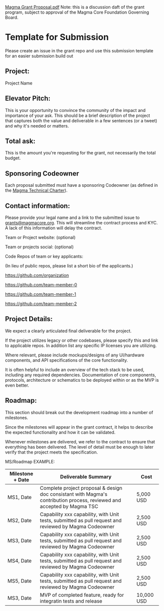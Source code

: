 [Magma Grant Proposal.pdf](https://github.com/magma/grants/files/8530447/Magma.Grant.Proposal.pdf)
Note: this is a discussion daft of the grant program, subject to approval of the Magma Core Foundation Governing Board.

# Template for Submission

Please create an issue in the grant repo and use this submission template for an easier submission build out

## Project:

Project Name

## Elevator Pitch:

This is your opportunity to convince the community of the impact and importance of your ask. This should be a brief description of the project that captures both the value and deliverable in a few sentences (or a tweet) and why it's needed or matters.

## Total ask:

This is the amount you're requesting for the grant, not necessarily the total budget.

## Sponsoring Codeowner

Each proposal submitted must have a sponsoring Codeowner (as defined in the [Magma Technical Charter](https://github.com/magma/Governance/blob/main/CHARTER.md)).

## Contact information:

Please provide your legal name and a link to the submitted issue to grants@magmacore.org. This will streamline the contract process and KYC. A lack of this information will delay the contract.

Team or Project website: (optional)

Team or projects social: (optional)

Code Repos of team or key applicants:

(In lieu of public repos, please list a short bio of the applicants.)

https://github.com/organization

https://github.com/team-member-0

https://github.com/team-member-1

https://github.com/team-member-2

## Project Details:

We expect a clearly articulated final deliverable for the project.

If the project utilizes legacy or other codebases, please specify this and link to applicable repos. In addition list any specific IP licenses you are utilizing.

Where relevant, please include mockups/designs of any UI/hardware components, and API specifications of the core functionality.

It is often helpful to include an overview of the tech stack to be used, including any required dependencies. Documentation of core components, protocols, architecture or schematics to be deployed within or as the MVP is even better.

## Roadmap:

This section should break out the development roadmap into a number of milestones.

Since the milestones will appear in the grant contract, it helps to describe the expected functionality and how it can be validated.

Whenever milestones are delivered, we refer to the contract to ensure that everything has been delivered. The level of detail must be enough to later verify that the project meets the specification.

MS/Roadmap EXAMPLE:

| Milestone + Date | Deliverable Summary | Cost |
| - | - | - |
| MS1, Date	| Complete project proposal & design doc consistant with Magma's contribution process, reviewed and accepted by Magma TSC | 5,000 USD
| MS2, Date	| Capability xxx capability, with Unit tests, submitted as pull request and reviewed by Magma Codeowner	| 2,500 USD
| MS3, Date	| Capability xxx capability, with Unit tests, submitted as pull request and reviewed by Magma Codeowner	| 2,500 USD
| MS4, Date	| Capability xxx capability, with Unit tests, submitted as pull request and reviewed by Magma Codeowner	| 2,500 USD
| MS5, Date	| Capability xxx capability, with Unit tests, submitted as pull request and reviewed by Magma Codeowner	| 2,500 USD
| MS3, Date	| MVP of completed feature, ready for integratin tests and release	| 10,000 USD
